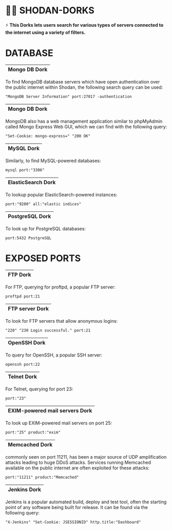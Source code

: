 
#  👨‍💻 SHODAN-DORKS  #
⚡ **This Dorks lets users search for various types of servers connected to the internet using a variety of filters.**


# DATABASE #

Mongo DB Dork |
------------------ | 
To find MongoDB database servers which have open authentication over the public internet within Shodan, the following search query can be used:
```
"MongoDB Server Information" port:27017 -authentication
```

Mongo DB Dork |
------------------ | 
MongoDB also has a web management application similar to phpMyAdmin called Mongo Express Web GUI, which we can find with the following query:
```
"Set-Cookie: mongo-express=" "200 OK"
```
MySQL Dork |
------------------ | 
Similarly, to find MySQL-powered databases:
```
mysql port:"3306"
```

ElasticSearch Dork |
------------------ | 
To lookup popular ElasticSearch-powered instances:
```
port:"9200" all:"elastic indices"
```

PostgreSQL Dork |
------------------ | 
To look up for  PostgreSQL databases:
```
port:5432 PostgreSQL
```

# EXPOSED PORTS #

FTP Dork |
------------------ | 
For FTP, querying for proftpd, a popular FTP server:
```
proftpd port:21
```

FTP server Dork |
------------------ | 
To look for FTP servers that allow anonymous logins:
```
"220" "230 Login successful." port:21
```

OpenSSH Dork |
------------------ | 
To query for OpenSSH, a popular SSH server:
```
openssh port:22
```

Telnet Dork |
------------------ | 
For Telnet, querying for port 23:
```
port:"23"
```

EXIM-powered mail servers Dork |
------------------ | 
To look up EXIM-powered mail servers on port 25:
```
port:"25" product:"exim"
```
Memcached Dork |
------------------ | 
commonly seen on port 11211, has been a major source of UDP amplification attacks leading to huge DDoS attacks. Services running Memcached available on the public internet are often exploited for these attacks:
```
port:"11211" product:"Memcached"
```

Jenkins Dork |
------------------ | 
Jenkins is a popular automated build, deploy and test tool, often the starting point of any software being built for release. It can be found via the following query:
```
"X-Jenkins" "Set-Cookie: JSESSIONID" http.title:"Dashboard"
```




